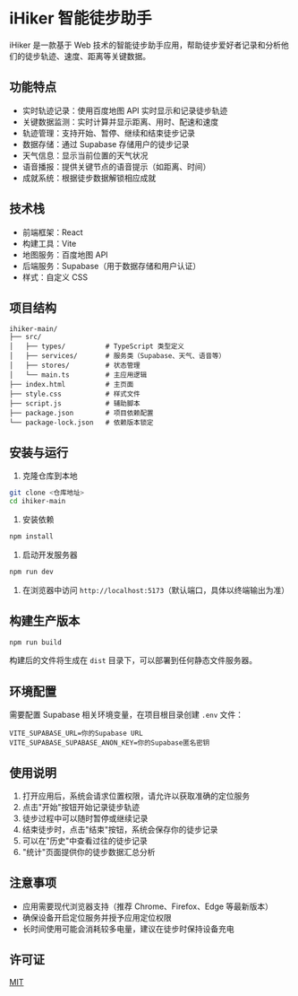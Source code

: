 # iHiker 智能徒步助手

iHiker 是一款基于 Web 技术的智能徒步助手应用，帮助徒步爱好者记录和分析他们的徒步轨迹、速度、距离等关键数据。

## 功能特点

- 实时轨迹记录：使用百度地图 API 实时显示和记录徒步轨迹
- 关键数据监测：实时计算并显示距离、用时、配速和速度
- 轨迹管理：支持开始、暂停、继续和结束徒步记录
- 数据存储：通过 Supabase 存储用户的徒步记录
- 天气信息：显示当前位置的天气状况
- 语音播报：提供关键节点的语音提示（如距离、时间）
- 成就系统：根据徒步数据解锁相应成就

## 技术栈

- 前端框架：React
- 构建工具：Vite
- 地图服务：百度地图 API
- 后端服务：Supabase（用于数据存储和用户认证）
- 样式：自定义 CSS

## 项目结构

```Plain
ihiker-main/
├── src/
│   ├── types/          # TypeScript 类型定义
│   ├── services/       # 服务类（Supabase、天气、语音等）
│   ├── stores/         # 状态管理
│   └── main.ts         # 主应用逻辑
├── index.html          # 主页面
├── style.css           # 样式文件
├── script.js           # 辅助脚本
├── package.json        # 项目依赖配置
└── package-lock.json   # 依赖版本锁定
```

## 安装与运行

1. 克隆仓库到本地

```Bash
git clone <仓库地址>
cd ihiker-main
```

1. 安装依赖

```Bash
npm install
```

1. 启动开发服务器

```Bash
npm run dev
```

1. 在浏览器中访问 `http://localhost:5173`（默认端口，具体以终端输出为准）

## 构建生产版本

```Bash
npm run build
```

构建后的文件将生成在 `dist` 目录下，可以部署到任何静态文件服务器。

## 环境配置

需要配置 Supabase 相关环境变量，在项目根目录创建 `.env` 文件：

```Plain
VITE_SUPABASE_URL=你的Supabase URL
VITE_SUPABASE_SUPABASE_ANON_KEY=你的Supabase匿名密钥
```

## 使用说明

1. 打开应用后，系统会请求位置权限，请允许以获取准确的定位服务
2. 点击"开始"按钮开始记录徒步轨迹
3. 徒步过程中可以随时暂停或继续记录
4. 结束徒步时，点击"结束"按钮，系统会保存你的徒步记录
5. 可以在"历史"中查看过往的徒步记录
6. "统计"页面提供你的徒步数据汇总分析

## 注意事项

- 应用需要现代浏览器支持（推荐 Chrome、Firefox、Edge 等最新版本）
- 确保设备开启定位服务并授予应用定位权限
- 长时间使用可能会消耗较多电量，建议在徒步时保持设备充电

## 许可证

[MIT](LICENSE)
